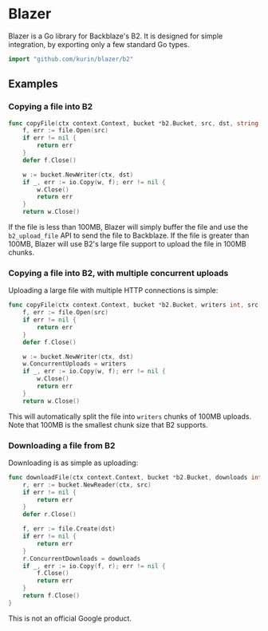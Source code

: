 # Blazer
Blazer is a Go library for Backblaze's B2.  It is designed for simple
integration, by exporting only a few standard Go types.

```go
import "github.com/kurin/blazer/b2"
```

## Examples

### Copying a file into B2

```go
func copyFile(ctx context.Context, bucket *b2.Bucket, src, dst, string) error {
	f, err := file.Open(src)
	if err != nil {
		return err
	}
	defer f.Close()

	w := bucket.NewWriter(ctx, dst)
	if _, err := io.Copy(w, f); err != nil {
		w.Close()
		return err
	}
	return w.Close()
```

If the file is less than 100MB, Blazer will simply buffer the file and use the
`b2_upload_file` API to send the file to Backblaze.  If the file is greater
than 100MB, Blazer will use B2's large file support to upload the file in 100MB
chunks.

### Copying a file into B2, with multiple concurrent uploads

Uploading a large file with multiple HTTP connections is simple:

```go
func copyFile(ctx context.Context, bucket *b2.Bucket, writers int, src, dst, string) error {
	f, err := file.Open(src)
	if err != nil {
		return err
	}
	defer f.Close()

	w := bucket.NewWriter(ctx, dst)
	w.ConcurrentUploads = writers
	if _, err := io.Copy(w, f); err != nil {
		w.Close()
		return err
	}
	return w.Close()
```

This will automatically split the file into `writers` chunks of 100MB uploads.
Note that 100MB is the smallest chunk size that B2 supports.

### Downloading a file from B2

Downloading is as simple as uploading:

```go
func downloadFile(ctx context.Context, bucket *b2.Bucket, downloads int, src, dst string) error {
	r, err := bucket.NewReader(ctx, src)
	if err != nil {
		return err
	}
	defer r.Close()

	f, err := file.Create(dst)
	if err != nil {
		return err
	}
	r.ConcurrentDownloads = downloads
	if _, err := io.Copy(f, r); err != nil {
		f.Close()
		return err
	}
	return f.Close()
}
```

This is not an official Google product.
